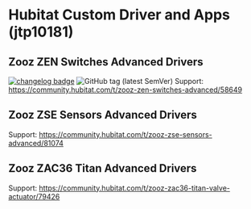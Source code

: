 # Hubitat Custom Driver and Apps (jtp10181)

## Zooz ZEN Switches Advanced Drivers 
[![changelog badge](https://img.shields.io/badge/changelog-v1.5.2-important)](CHANGELOG.md)
![GitHub tag (latest SemVer)](https://img.shields.io/github/v/tag/jtp10181/Hubitat?sort=semver)
Support: https://community.hubitat.com/t/zooz-zen-switches-advanced/58649

## Zooz ZSE Sensors Advanced Drivers 
Support: https://community.hubitat.com/t/zooz-zse-sensors-advanced/81074

## Zooz ZAC36 Titan Advanced Drivers 
Support: https://community.hubitat.com/t/zooz-zac36-titan-valve-actuator/79426
